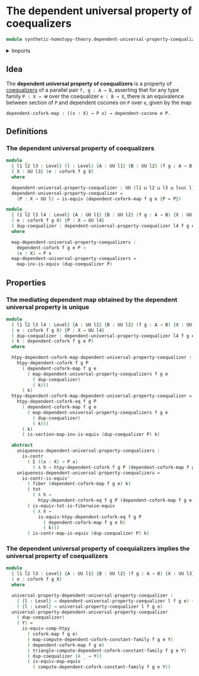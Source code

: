 # The dependent universal property of coequalizers

```agda
module synthetic-homotopy-theory.dependent-universal-property-coequalizers where
```

<details><summary>Imports</summary>

```agda
open import foundation.contractible-maps
open import foundation.contractible-types
open import foundation.dependent-pair-types
open import foundation.equivalences
open import foundation.fibers-of-maps
open import foundation.functoriality-dependent-pair-types
open import foundation.homotopies
open import foundation.universe-levels

open import synthetic-homotopy-theory.coforks
open import synthetic-homotopy-theory.dependent-coforks
open import synthetic-homotopy-theory.universal-property-coequalizers
```

</details>

## Idea

The **dependent universal property of coequalizers** is a property of
[coequalizers](synthetic-homotopy-theory.coequalizers.md) of a parallel pair
`f, g : A → B`, asserting that for any type family `P : X → 𝓤` over the
coequalizer `e : B → X`, there is an equivalence between section of `P` and
dependent cocones on `P` over `e`, given by the map

```text
dependent-cofork-map : ((x : X) → P x) → dependent-cocone e P.
```

## Definitions

### The dependent universal property of coequalizers

```agda
module _
  { l1 l2 l3 : Level} (l : Level) {A : UU l1} {B : UU l2} (f g : A → B)
  { X : UU l3} (e : cofork f g X)
  where

  dependent-universal-property-coequalizer : UU (l1 ⊔ l2 ⊔ l3 ⊔ lsuc l)
  dependent-universal-property-coequalizer =
    (P : X → UU l) → is-equiv (dependent-cofork-map f g e {P = P})

module _
  { l1 l2 l3 l4 : Level} {A : UU l1} {B : UU l2} (f g : A → B) {X : UU l3}
  ( e : cofork f g X) {P : X → UU l4}
  ( dup-coequalizer : dependent-universal-property-coequalizer l4 f g e)
  where

  map-dependent-universal-property-coequalizers :
    dependent-cofork f g e P →
    (x : X) → P x
  map-dependent-universal-property-coequalizers =
    map-inv-is-equiv (dup-coequalizer P)
```

## Properties

### The mediating dependent map obtained by the dependent universal property is unique

```agda
module _
  { l1 l2 l3 l4 : Level} {A : UU l1} {B : UU l2} (f g : A → B) {X : UU l3}
  ( e : cofork f g X) {P : X → UU l4}
  ( dup-coequalizer : dependent-universal-property-coequalizer l4 f g e)
  ( k : dependent-cofork f g e P)
  where

  htpy-dependent-cofork-map-dependent-universal-property-coequalizer :
    htpy-dependent-cofork f g P
      ( dependent-cofork-map f g e
        ( map-dependent-universal-property-coequalizers f g e
          ( dup-coequalizer)
          ( k)))
      ( k)
  htpy-dependent-cofork-map-dependent-universal-property-coequalizer =
    htpy-dependent-cofork-eq f g P
      ( dependent-cofork-map f g e
        ( map-dependent-universal-property-coequalizers f g e
          ( dup-coequalizer)
          ( k)))
      ( k)
      ( is-section-map-inv-is-equiv (dup-coequalizer P) k)

  abstract
    uniqueness-dependent-universal-property-coequalizers :
      is-contr
        ( Σ ((x : X) → P x)
          ( λ h → htpy-dependent-cofork f g P (dependent-cofork-map f g e h) k))
    uniqueness-dependent-universal-property-coequalizers =
      is-contr-is-equiv'
        ( fiber (dependent-cofork-map f g e) k)
        ( tot
          ( λ h →
            htpy-dependent-cofork-eq f g P (dependent-cofork-map f g e h) k))
        ( is-equiv-tot-is-fiberwise-equiv
          ( λ h →
            is-equiv-htpy-dependent-cofork-eq f g P
              ( dependent-cofork-map f g e h)
              ( k)))
        ( is-contr-map-is-equiv (dup-coequalizer P) k)
```

### The dependent universal property of coequializers implies the universal property of coequalizers

```agda
module _
  { l1 l2 l3 : Level} {A : UU l1} {B : UU l2} (f g : A → B) {X : UU l3}
  ( e : cofork f g X)
  where

  universal-property-dependent-universal-property-coequalizer :
    ( {l : Level} → dependent-universal-property-coequalizer l f g e) →
    ( {l : Level} → universal-property-coequalizer l f g e)
  universal-property-dependent-universal-property-coequalizer
    ( dup-coequalizer)
    ( Y) =
      is-equiv-comp-htpy
        ( cofork-map f g e)
        ( map-compute-dependent-cofork-constant-family f g e Y)
        ( dependent-cofork-map f g e)
        ( triangle-compute-dependent-cofork-constant-family f g e Y)
        ( dup-coequalizer (λ _ → Y))
        ( is-equiv-map-equiv
          ( compute-dependent-cofork-constant-family f g e Y))
```
